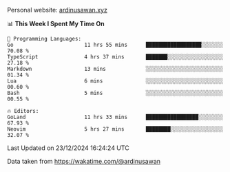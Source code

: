 Personal website: [ardinusawan.xyz](https://ardinusawan.xyz)

<!--START_SECTION:waka-->
📊 **This Week I Spent My Time On** 

```text
💬 Programming Languages: 
Go                       11 hrs 55 mins      ██████████████████░░░░░░░   70.08 % 
TypeScript               4 hrs 37 mins       ███████░░░░░░░░░░░░░░░░░░   27.18 % 
Markdown                 13 mins             ░░░░░░░░░░░░░░░░░░░░░░░░░   01.34 % 
Lua                      6 mins              ░░░░░░░░░░░░░░░░░░░░░░░░░   00.60 % 
Bash                     5 mins              ░░░░░░░░░░░░░░░░░░░░░░░░░   00.55 % 

🔥 Editors: 
GoLand                   11 hrs 33 mins      █████████████████░░░░░░░░   67.93 % 
Neovim                   5 hrs 27 mins       ████████░░░░░░░░░░░░░░░░░   32.07 % 
```


 Last Updated on 23/12/2024 16:24:24 UTC
<!--END_SECTION:waka-->
Data taken from https://wakatime.com/@ardinusawan
